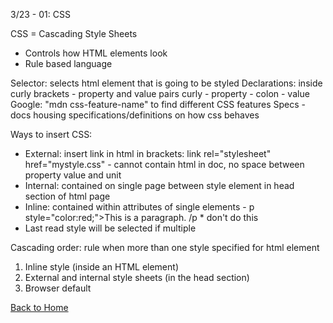 3/23 - 01: CSS

CSS = Cascading Style Sheets
* Controls how HTML elements look
* Rule based language

Selector: selects html element that is going to be styled
Declarations: inside curly brackets - property and value pairs
curly - property - colon - value
Google: "mdn css-feature-name" to find different CSS features
Specs - docs housing specifications/definitions on how css behaves

Ways to insert CSS:

* External: insert link in html in brackets: link rel="stylesheet" href="mystyle.css" - cannot contain html in doc, no space between property value and unit
* Internal: contained on single page between style element in head section of html page
* Inline: contained within attributes of single elements - p style="color:red;">This is a paragraph. /p * don't do this
* Last read style will be selected if multiple

Cascading order: rule when more than one style specified for html element
1. Inline style (inside an HTML element)
2. External and internal style sheets (in the head section)
3. Browser default

[Back to Home](README.md)

